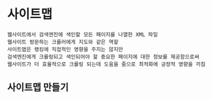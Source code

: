 # 사이트맵
```
웹사이트에서 검색엔진에 색인할 모든 페이지를 나열한 XML 파일
웹사이트 방문하는 크롤러에게 지도와 같은 역할
사이트맵은 랭킹에 직접적인 영향을 주지는 않지만
검색엔진에게 크롤링되고 색인되어야 할 중요한 페이지에 대한 정보를 제공함으로써
웹사이트가 더 효율적으로 크롤링 되는데 도움을 줌으로 최적화에 긍정적 영향을 끼침
```

## 사이트맵 만들기

###


